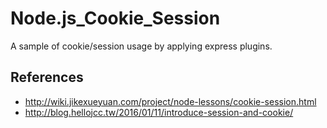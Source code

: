 # Node.js_Cookie_Session
A sample of cookie/session usage by applying express plugins.


## References

- http://wiki.jikexueyuan.com/project/node-lessons/cookie-session.html
- http://blog.hellojcc.tw/2016/01/11/introduce-session-and-cookie/

